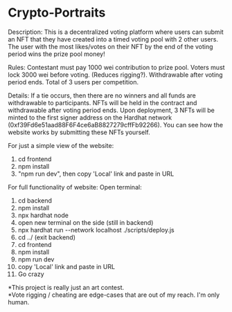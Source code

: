 <!-- @format -->

# Crypto-Portraits

Description:
This is a decentralized voting platform where users can submit an NFT that they have created into a timed voting pool with 2 other users.
The user with the most likes/votes on their NFT by the end of the voting period wins the prize pool money!

Rules:
Contestant must pay 1000 wei contribution to prize pool.
Voters must lock 3000 wei before voting. (Reduces rigging?). Withdrawable after voting period ends.
Total of 3 users per competition.

Details:
If a tie occurs, then there are no winners and all funds are withdrawable to participants.
NFTs will be held in the contract and withdrawable after voting period ends.
Upon deployment, 3 NFTs will be minted to the first signer address on the Hardhat network (0xf39Fd6e51aad88F6F4ce6aB8827279cffFb92266). You can see how the website works by submitting these NFTs yourself.

For just a simple view of the website:

1. cd frontend
2. npm install
3. "npm run dev", then copy 'Local' link and paste in URL

For full functionality of website:
Open terminal:

1. cd backend
2. npm install
3. npx hardhat node
4. open new terminal on the side (still in backend)
5. npx hardhat run --network localhost ./scripts/deploy.js
6. cd ../ (exit backend)
7. cd frontend
8. npm install
9. npm run dev
10.   copy 'Local' link and paste in URL
11.   Go crazy

*This project is really just an art contest.  
*Vote rigging / cheating are edge-cases that are out of my reach. I'm only human.
